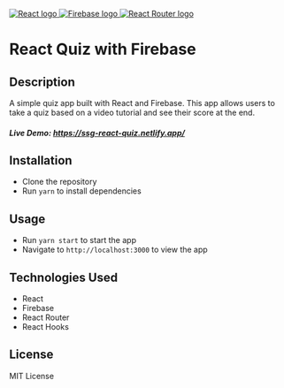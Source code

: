 <p>
    <a href="" rel="noopener">
        <img src="https://img.shields.io/badge/-React-61DAFB?logo=react&logoColor=white&style=for-the-badge" alt="React logo">
    </a>
    <a href="" rel="noopener">
        <img src="https://img.shields.io/badge/-Firebase-FFCA28?logo=firebase&logoColor=white&style=for-the-badge" alt="Firebase logo">
    </a>
    <a href="" rel="noopener">
        <img src="https://img.shields.io/badge/-React%20Router-CA4245?logo=react-router&logoColor=white&style=for-the-badge" alt="React Router logo">
    </a>
</p>

# React Quiz with Firebase

## Description

A simple quiz app built with React and Firebase. This app allows users to take a quiz based on a video tutorial and see their score at the end.

##### Live Demo: https://ssg-react-quiz.netlify.app/

## Installation

-   Clone the repository
-   Run `yarn` to install dependencies

## Usage

-   Run `yarn start` to start the app
-   Navigate to `http://localhost:3000` to view the app

## Technologies Used

-   React
-   Firebase
-   React Router
-   React Hooks

## License

MIT License
